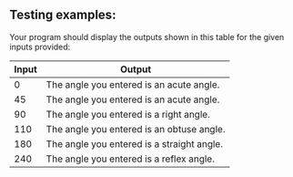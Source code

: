 ## Testing examples:

Your program should display the outputs shown in this table for the given inputs provided:

| Input      | Output                                     |
| ---------- | ------------------------------------------ |
| 0          | The angle you entered is an acute angle.   |
| 45         | The angle you entered is an acute angle.   |
| 90         | The angle you entered is a right angle.    |
| 110        | The angle you entered is an obtuse angle.  |
| 180        | The angle you entered is a straight angle. |
| 240        | The angle you entered is a reflex angle.   |
